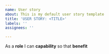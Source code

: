 ```yaml
---
name: User story
about: This is my default user story template
title: 'USER STORY: <TITLE>'
labels: ''
assignees: ''

---
```


As a **role** I can **capability** so that **benefit**
